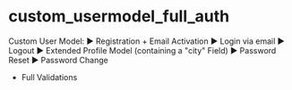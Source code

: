 # custom_usermodel_full_auth
Custom User Model:
► Registration + Email Activation 
► Login via email 
► Logout 
► Extended Profile Model (containing a "city" Field)
► Password Reset 
► Password Change

+ Full Validations
